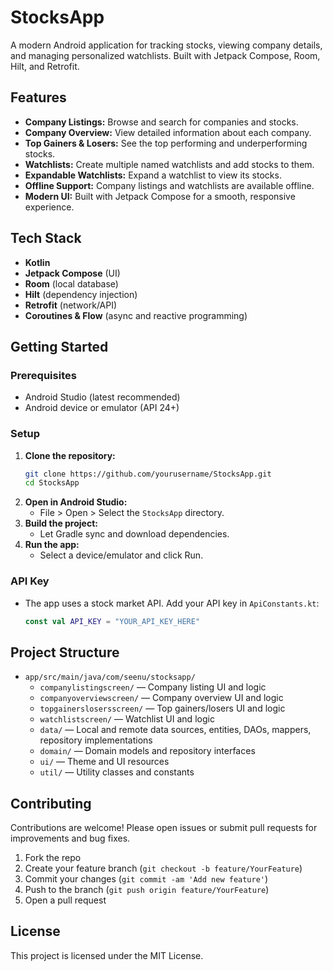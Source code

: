 # StocksApp

A modern Android application for tracking stocks, viewing company details, and managing personalized watchlists. Built with Jetpack Compose, Room, Hilt, and Retrofit.

## Features
- **Company Listings:** Browse and search for companies and stocks.
- **Company Overview:** View detailed information about each company.
- **Top Gainers & Losers:** See the top performing and underperforming stocks.
- **Watchlists:** Create multiple named watchlists and add stocks to them.
- **Expandable Watchlists:** Expand a watchlist to view its stocks.
- **Offline Support:** Company listings and watchlists are available offline.
- **Modern UI:** Built with Jetpack Compose for a smooth, responsive experience.

## Tech Stack
- **Kotlin**
- **Jetpack Compose** (UI)
- **Room** (local database)
- **Hilt** (dependency injection)
- **Retrofit** (network/API)
- **Coroutines & Flow** (async and reactive programming)

## Getting Started

### Prerequisites
- Android Studio (latest recommended)
- Android device or emulator (API 24+)

### Setup
1. **Clone the repository:**
   ```bash
   git clone https://github.com/yourusername/StocksApp.git
   cd StocksApp
   ```
2. **Open in Android Studio:**
   - File > Open > Select the `StocksApp` directory.
3. **Build the project:**
   - Let Gradle sync and download dependencies.
4. **Run the app:**
   - Select a device/emulator and click Run.

### API Key
- The app uses a stock market API. Add your API key in `ApiConstants.kt`:
  ```kotlin
  const val API_KEY = "YOUR_API_KEY_HERE"
  ```

## Project Structure
- `app/src/main/java/com/seenu/stocksapp/`
  - `companylistingscreen/` — Company listing UI and logic
  - `companyoverviewscreen/` — Company overview UI and logic
  - `topgainerslosersscreen/` — Top gainers/losers UI and logic
  - `watchlistscreen/` — Watchlist UI and logic
  - `data/` — Local and remote data sources, entities, DAOs, mappers, repository implementations
  - `domain/` — Domain models and repository interfaces
  - `ui/` — Theme and UI resources
  - `util/` — Utility classes and constants

## Contributing
Contributions are welcome! Please open issues or submit pull requests for improvements and bug fixes.

1. Fork the repo
2. Create your feature branch (`git checkout -b feature/YourFeature`)
3. Commit your changes (`git commit -am 'Add new feature'`)
4. Push to the branch (`git push origin feature/YourFeature`)
5. Open a pull request

## License
This project is licensed under the MIT License.
